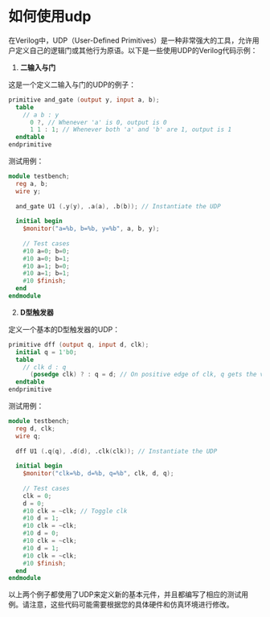 # 如何使用udp

在Verilog中，UDP（User-Defined Primitives）是一种非常强大的工具，允许用户定义自己的逻辑门或其他行为原语。以下是一些使用UDP的Verilog代码示例：

1. **二输入与门**

这是一个定义二输入与门的UDP的例子：

```verilog
primitive and_gate (output y, input a, b);
  table
    // a b : y
      0 ?, // Whenever 'a' is 0, output is 0
      1 1 : 1; // Whenever both 'a' and 'b' are 1, output is 1
  endtable
endprimitive
```

测试用例：

```verilog
module testbench;
  reg a, b;
  wire y;
  
  and_gate U1 (.y(y), .a(a), .b(b)); // Instantiate the UDP
  
  initial begin
    $monitor("a=%b, b=%b, y=%b", a, b, y);
    
    // Test cases
    #10 a=0; b=0;
    #10 a=0; b=1;
    #10 a=1; b=0;
    #10 a=1; b=1;
    #10 $finish;
  end
endmodule
```

2. **D型触发器**

定义一个基本的D型触发器的UDP：

```verilog
primitive dff (output q, input d, clk);
  initial q = 1'b0;
  table
    // clk d : q
      (posedge clk) ? : q = d; // On positive edge of clk, q gets the value of d
  endtable
endprimitive
```

测试用例：

```verilog
module testbench;
  reg d, clk;
  wire q;
  
  dff U1 (.q(q), .d(d), .clk(clk)); // Instantiate the UDP
  
  initial begin
    $monitor("clk=%b, d=%b, q=%b", clk, d, q);
    
    // Test cases
    clk = 0;
    d = 0;
    #10 clk = ~clk; // Toggle clk
    #10 d = 1;
    #10 clk = ~clk;
    #10 d = 0;
    #10 clk = ~clk;
    #10 d = 1;
    #10 clk = ~clk;
    #10 $finish;
  end
endmodule
```

以上两个例子都使用了UDP来定义新的基本元件，并且都编写了相应的测试用例。请注意，这些代码可能需要根据您的具体硬件和仿真环境进行修改。